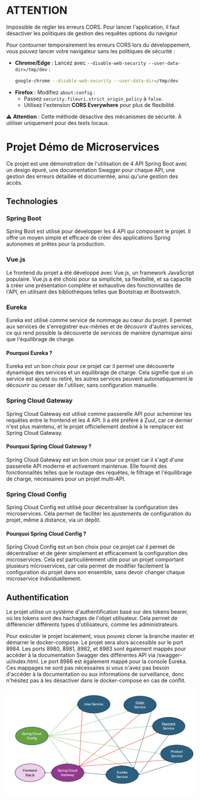 # ATTENTION
Impossible de régler les erreurs CORS. 
Pour lancer l'application, il faut désactiver les politiques de gestion des requêtes options du navigeur

Pour contourner temporairement les erreurs CORS lors du développement, vous pouvez lancer votre navigateur sans les politiques de sécurité :

- **Chrome/Edge** : Lancez avec `--disable-web-security --user-data-dir=/tmp/dev` :
  ```bash
  google-chrome --disable-web-security --user-data-dir=/tmp/dev
  ```
- **Firefox** : Modifiez `about:config` :
  - Passez `security.fileuri.strict_origin_policy` à `false`.
  - Utilisez l'extension **CORS Everywhere** pour plus de flexibilité.

⚠️ **Attention** : Cette méthode désactive des mécanismes de sécurité. À utiliser uniquement pour des tests locaux.

# Projet Démo de Microservices

Ce projet est une démonstration de l'utilisation de 4 API Spring Boot avec un design épuré, une documentation Swagger pour chaque API, une gestion des erreurs détaillée et documentée, ainsi qu'une gestion des accès.

## Technologies
### Spring Boot
Spring Boot est utilisé pour développer les 4 API qui composent le projet. Il offre un moyen simple et efficace de créer des applications Spring autonomes et prêtes pour la production.

### Vue.js
Le frontend du projet a été développé avec Vue.js, un framework JavaScript populaire. Vue.js a été choisi pour sa simplicité, sa flexibilité, et sa capacité à créer une présentation complète et exhaustive des fonctionnalités de l'API, en utilisant des bibliothèques telles que Bootstrap et Bootswatch.

### Eureka
Eureka est utilisé comme service de nommage au cœur du projet. Il permet aux services de s'enregistrer eux-mêmes et de découvrir d'autres services, ce qui rend possible la découverte de services de manière dynamique ainsi que l'équilibrage de charge.

#### Pourquoi Eureka ?
Eureka est un bon choix pour ce projet car il permet une découverte dynamique des services et un équilibrage de charge. Cela signifie que si un service est ajouté ou retiré, les autres services peuvent automatiquement le découvrir ou cesser de l'utiliser, sans configuration manuelle.

### Spring Cloud Gateway
Spring Cloud Gateway est utilisé comme passerelle API pour acheminer les requêtes entre le frontend et les 4 API. Il a été préféré à Zuul, car ce dernier n'est plus maintenu, et le projet officiellement destiné à le remplacer est Spring Cloud Gateway.

#### Pourquoi Spring Cloud Gateway ?
Spring Cloud Gateway est un bon choix pour ce projet car il s'agit d'une passerelle API moderne et activement maintenue. Elle fournit des fonctionnalités telles que le routage des requêtes, le filtrage et l'équilibrage de charge, nécessaires pour un projet multi-API.

### Spring Cloud Config
Spring Cloud Config est utilisé pour décentraliser la configuration des microservices. Cela permet de faciliter les ajustements de configuration du projet, même à distance, via un dépôt.

#### Pourquoi Spring Cloud Config ?
Spring Cloud Config est un bon choix pour ce projet car il permet de décentraliser et de gérer simplement et efficacement la configuration des microservices. Cela est particulièrement utile pour un projet comportant plusieurs microservices, car cela permet de modifier facilement la configuration du projet dans son ensemble, sans devoir changer chaque microservice individuellement.

## Authentification
Le projet utilise un système d'authentification basé sur des tokens bearer, où les tokens sont des hachages de l'objet utilisateur. Cela permet de différencier différents types d'utilisateurs, comme les administrateurs.

Pour exécuter le projet localement, vous pouvez cloner la branche master et démarrer le docker-compose. Le projet sera alors accessible sur le port 8984. Les ports 8980, 8981, 8982, et 8983 sont également mappés pour accéder à la documentation Swagger des différentes API via /swagger-ui/index.html. Le port 8986 est également mappé pour la console Eureka. Ces mappages ne sont pas nécessaires si vous n'avez pas besoin d'accéder à la documentation ou aux informations de surveillance, donc n'hésitez pas à les désactiver dans le docker-compose en cas de conflit.

![Architecture.png](https://github.com/IzaakAM/AOS/blob/dev/froome-ui/public/Architecture.png)